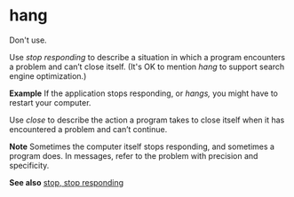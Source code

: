 ﻿# hang

Don't use.

Use *stop responding* to describe a situation in which a program encounters a problem and can’t close itself. (It's OK to mention *hang* to support search engine optimization.)

**Example** If the application stops responding, or *hangs,* you might have to restart your computer. 

Use *close* to describe the action a program takes to close itself when it has encountered a problem and can’t continue. 

**Note** Sometimes
the computer itself stops responding, and sometimes a program
does. In messages, refer to the problem with precision and
specificity.

**See also** [stop, stop responding](/style-guide/a-z-word-list-term-collections/s/stop-stop-responding)
